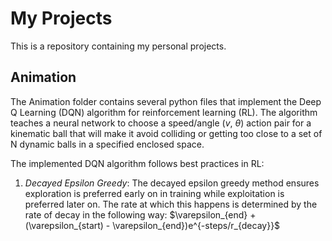 # My Projects
This is a repository containing my personal projects.

## Animation
The Animation folder contains several python files that implement the Deep Q Learning (DQN) algorithm for reinforcement learning (RL). The algorithm
teaches a neural network to choose a speed/angle ($v$, $\theta$) action pair for a kinematic ball that will make it avoid colliding or getting too
close to a set of N dynamic balls in a specified enclosed space.

The implemented DQN algorithm follows best practices in RL:
1. _Decayed Epsilon Greedy_: The decayed epsilon greedy method ensures exploration is preferred early on in training while exploitation is preferred
later on. The rate at which this happens is determined by the rate of decay in the following way: $\varepsilon_{end} + (\varepsilon_{start) - \varepsilon_{end})e^{-steps/r_{decay}}$
